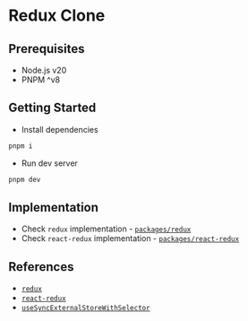 # Redux Clone

## Prerequisites

- Node.js v20
- PNPM ^v8

## Getting Started

- Install dependencies
```bash
pnpm i
```
- Run dev server
```bash
pnpm dev
```

## Implementation

- Check `redux` implementation - [`packages/redux`](./packages/redux/src/)
- Check `react-redux` implementation - [`packages/react-redux`](./packages/react-redux/src/)

## References

- [`redux`](https://github.com/reduxjs/redux/blob/master/src/createStore.ts)
- [`react-redux`](https://github.com/reduxjs/react-redux)
- [`useSyncExternalStoreWithSelector`](https://github.com/facebook/react/blob/main/packages/use-sync-external-store/src/useSyncExternalStoreWithSelector.js)